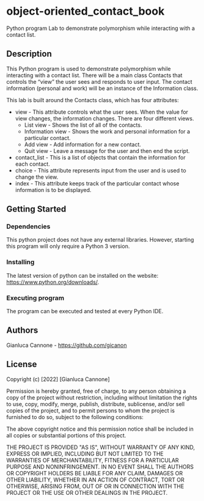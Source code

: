 # object-oriented_contact_book

Python program Lab to demonstrate polymorphism while interacting with a contact list.

## Description

This Python program is used to demonstrate polymorphism while interacting with a contact list. There will be a main class Contacts that controls the “view” the user sees and responds to user input. The contact information (personal and work) will be an instance of the Information class.

This lab is built around the Contacts class, which has four attributes:

- view - This attribute controls what the user sees. When the value for view changes, the information changes. There are four different views.
  - List view - Shows the list of all of the contacts.
  - Information view - Shows the work and personal information for a particular contact.
  - Add view - Add information for a new contact.
  - Quit view - Leave a message for the user and then end the script.
- contact_list - This is a list of objects that contain the information for each contact.
- choice - This attribute represents input from the user and is used to change the view.
- index - This attribute keeps track of the particular contact whose information is to be displayed.

## Getting Started

### Dependencies

This python project does not have any external libraries. However, starting this program will only require a Python 3 version.

### Installing

The latest version of python can be installed on the website: https://www.python.org/downloads/.

### Executing program

The program can be executed and tested at every Python IDE.

## Authors

Gianluca Cannone - https://github.com/gicanon

## License

Copyright (c) [2022] [Gianluca Cannone]

Permission is hereby granted, free of charge, to any person obtaining a copy of the project without restriction, including without limitation the rights to use, copy, modify, merge, publish, distribute, sublicense, and/or sell copies of the project, and to permit persons to whom the project is furnished to do so, subject to the following conditions:

The above copyright notice and this permission notice shall be included in all copies or substantial portions of this project.

THE PROJECT IS PROVIDED "AS IS", WITHOUT WARRANTY OF ANY KIND, EXPRESS OR IMPLIED, INCLUDING BUT NOT LIMITED TO THE WARRANTIES OF MERCHANTABILITY, FITNESS FOR A PARTICULAR PURPOSE AND NONINFRINGEMENT. IN NO EVENT SHALL THE AUTHORS OR COPYRIGHT HOLDERS BE LIABLE FOR ANY CLAIM, DAMAGES OR OTHER LIABILITY, WHETHER IN AN ACTION OF CONTRACT, TORT OR OTHERWISE, ARISING FROM, OUT OF OR IN CONNECTION WITH THE PROJECT OR THE USE OR OTHER DEALINGS IN THE PROJECT.
